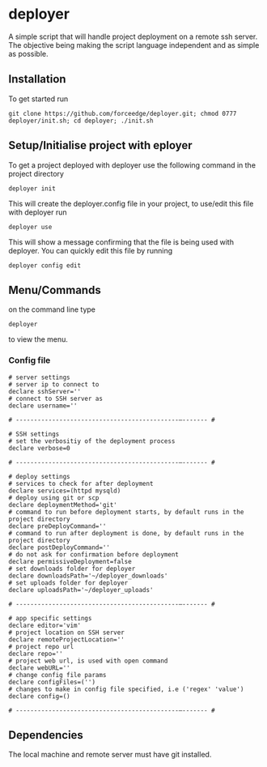 # deployer
A simple script that will handle project deployment on a remote ssh server. The objective being making the script language independent and as simple as possible.

## Installation
To get started run 

```
git clone https://github.com/forceedge/deployer.git; chmod 0777 deployer/init.sh; cd deployer; ./init.sh
```
## Setup/Initialise project with eployer
To get a project deployed with deployer use the following command in the project directory

```
deployer init
```

This will create the deployer.config file in your project, to use/edit this file with deployer run

```
deployer use
```

This will show  a message confirming that the file is being used with deployer. You can quickly edit this file by running

```
deployer config edit
```

## Menu/Commands
on the command line type 
```
deployer
```
to view the menu.

### Config file
```
# server settings
# server ip to connect to
declare sshServer=''
# connect to SSH server as
declare username=''

# ---------------------------------------------–------- #

# SSH settings
# set the verbositiy of the deployment process
declare verbose=0

# ---------------------------------------------–------- #

# deploy settings
# services to check for after deployment
declare services=(httpd mysqld)
# deploy using git or scp
declare deploymentMethod='git'
# command to run before deployment starts, by default runs in the project directory
declare preDeployCommand=''
# command to run after deployment is done, by default runs in the project directory
declare postDeployCommand=''
# do not ask for confirmation before deployment
declare permissiveDeployment=false
# set downloads folder for deployer
declare downloadsPath='~/deployer_downloads'
# set uploads folder for deployer
declare uploadsPath='~/deployer_uploads'

# ---------------------------------------------–------- #

# app specific settings
declare editor='vim'
# project location on SSH server
declare remoteProjectLocation=''
# project repo url
declare repo=''
# project web url, is used with open command
declare webURL=''
# change config file params
declare configFiles=('')
# changes to make in config file specified, i.e ('regex' 'value')
declare config=()

# ---------------------------------------------–------- #
```

## Dependencies
The local machine and remote server must have git installed.
